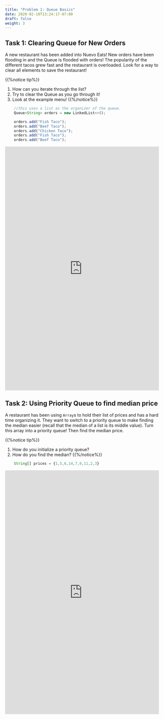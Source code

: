 ```yaml
---
title: "Problem 1: Queue Basics"
date: 2020-02-10T13:24:17-07:00
draft: false
weight: 3
--- 
```

<link rel="stylesheet" href="../style.css">

## Task 1: Clearing Queue for New Orders

A new restaurant has been added into Nuevo Eats! New orders have been flooding in and the Queue is flooded with orders! The popularity of the different tacos grew fast and the restaurant is overloaded. Look for a way to clear all elements to save the restaurant!

{{%notice tip%}}
1. How can you iterate through the list?
2. Try to clear the Queue as you go through it!
3. Look at the example menu!
{{%/notice%}}

```js javascript
	//this uses a list as the organizer of the queue.
	Queue<String> orders = new LinkedList<>();

	orders.add("Fish Taco");
	orders.add("Beef Taco");
	orders.add("Chicken Taco");
	orders.add("Fish Taco");
	orders.add("Beef Taco");
```

<iframe height="800px" width="100%" src="https://replit.com/@nuevofoundation/ClearningQ?lite=true" scrolling="no" frameborder="no" allowtransparency="true" allowfullscreen="true" sandbox="allow-forms allow-pointer-lock allow-popups allow-same-origin allow-scripts allow-modals"></iframe>

## Task 2: Using Priority Queue to find median price

A restaurant has been using `Array`s to hold their list of prices and has a hard time organizing it. They want to switch to a priority queue to make finding the median easier (recall that the median of a list is its middle value). Turn this array into a priority queue! Then find the median price.

{{%notice tip%}}
1. How do you initialize a priority queue?
2. How do you find the median?
{{%/notice%}}

```js javascript
	String[] prices = {1,5,6,14,7,9,11,2,3}
```

<iframe height="800px" width="100%" src="https://replit.com/@nuevofoundation/PriorityQ?lite=true" scrolling="no" frameborder="no" allowtransparency="true" allowfullscreen="true" sandbox="allow-forms allow-pointer-lock allow-popups allow-same-origin allow-scripts allow-modals"></iframe>